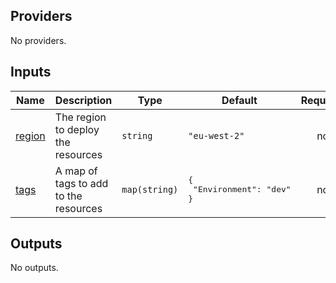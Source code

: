 <!-- BEGIN_TF_DOCS -->
## Providers

No providers.

## Inputs

| Name | Description | Type | Default | Required |
|------|-------------|------|---------|:--------:|
| <a name="input_region"></a> [region](#input\_region) | The region to deploy the resources | `string` | `"eu-west-2"` | no |
| <a name="input_tags"></a> [tags](#input\_tags) | A map of tags to add to the resources | `map(string)` | <pre>{<br/>  "Environment": "dev"<br/>}</pre> | no |

## Outputs

No outputs.
<!-- END_TF_DOCS -->